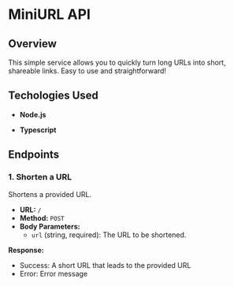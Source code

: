 # MiniURL API

## Overview

This simple service allows you to quickly turn long URLs into short, shareable links. Easy to use and straightforward!

## Techologies Used

- **Node.js**

- **Typescript**

<!-- ## Base URL

All API requests should be made to: `https://m.onrender.com` -->

## Endpoints

### 1. Shorten a URL

Shortens a provided URL.

- **URL:** `/`
- **Method:** `POST`
- **Body Parameters:**
  - `url` (string, required): The URL to be shortened.

**Response:**

- Success: A short URL that leads to the provided URL
- Error: Error message
